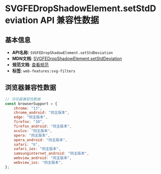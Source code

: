 # SVGFEDropShadowElement.setStdDeviation API 兼容性数据

## 基本信息

- **API名称**: `SVGFEDropShadowElement.setStdDeviation`
- **MDN文档**: [SVGFEDropShadowElement.setStdDeviation](https://developer.mozilla.org/docs/Web/API/SVGFEDropShadowElement/setStdDeviation)
- **规范文档**: [查看规范](https://drafts.fxtf.org/filter-effects/#dom-svgfedropshadowelement-setstddeviation)
- **标签**: `web-features:svg-filters`

## 浏览器兼容性数据

```javascript
// 浏览器兼容性数据
const browserSupport = {
    chrome: "13",
    chrome_android: "同主版本",
    edge: "同主版本",
    firefox: "30",
    firefox_android: "同主版本",
    oculus: "同主版本",
    opera: "同主版本",
    opera_android: "同主版本",
    safari: "6",
    safari_ios: "同主版本",
    samsunginternet_android: "同主版本",
    webview_android: "同主版本",
    webview_ios: "同主版本",
};

```

